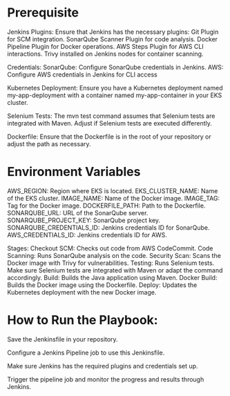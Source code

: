 # Prerequisite
Jenkins Plugins: Ensure that Jenkins has the necessary plugins:
Git Plugin for SCM integration.
SonarQube Scanner Plugin for code analysis.
Docker Pipeline Plugin for Docker operations.
AWS Steps Plugin for AWS CLI interactions.
Trivy installed on Jenkins nodes for container scanning.

Credentials:
SonarQube: Configure SonarQube credentials in Jenkins.
AWS: Configure AWS credentials in Jenkins for CLI access

Kubernetes Deployment: Ensure you have a Kubernetes deployment named my-app-deployment with a container named my-app-container in your EKS cluster.

Selenium Tests: The mvn test command assumes that Selenium tests are integrated with Maven. Adjust if Selenium tests are executed differently.

Dockerfile: Ensure that the Dockerfile is in the root of your repository or adjust the path as necessary.

# Environment Variables
AWS_REGION: Region where EKS is located.
EKS_CLUSTER_NAME: Name of the EKS cluster.
IMAGE_NAME: Name of the Docker image.
IMAGE_TAG: Tag for the Docker image.
DOCKERFILE_PATH: Path to the Dockerfile.
SONARQUBE_URL: URL of the SonarQube server.
SONARQUBE_PROJECT_KEY: SonarQube project key.
SONARQUBE_CREDENTIALS_ID: Jenkins credentials ID for SonarQube.
AWS_CREDENTIALS_ID: Jenkins credentials ID for AWS.

Stages:
Checkout SCM: Checks out code from AWS CodeCommit.
Code Scanning: Runs SonarQube analysis on the code.
Security Scan: Scans the Docker image with Trivy for vulnerabilities.
Testing: Runs Selenium tests. Make sure Selenium tests are integrated with Maven or adapt the command accordingly.
Build: Builds the Java application using Maven.
Docker Build: Builds the Docker image using the Dockerfile.
Deploy: Updates the Kubernetes deployment with the new Docker image.

# How to Run the Playbook:
Save the Jenkinsfile in your repository.

Configure a Jenkins Pipeline job to use this Jenkinsfile.

Make sure Jenkins has the required plugins and credentials set up.

Trigger the pipeline job and monitor the progress and results through Jenkins.